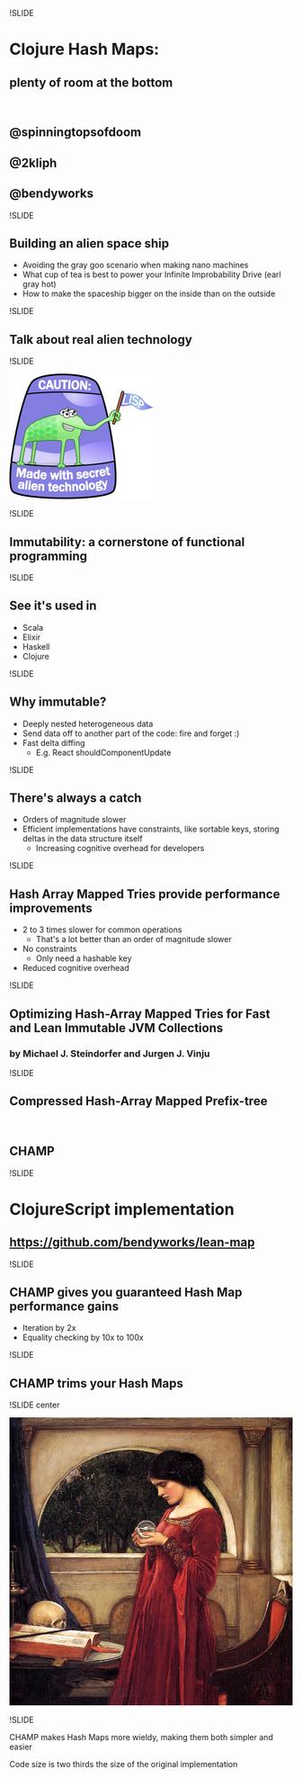 !SLIDE

# Clojure Hash Maps:
## plenty of room at the bottom

&nbsp;
## @spinningtopsofdoom
## @2kliph

## @bendyworks

!SLIDE

## Building an alien space ship

- Avoiding the gray goo scenario when making nano machines
- What cup of tea is best to power your Infinite Improbability Drive (earl gray hot)
- How to make the spaceship bigger on the inside than on the outside

!SLIDE

## Talk about real alien technology

!SLIDE

![LISP Alien](../../images/lisp_alien_fancy.png)

!SLIDE

## Immutability: a cornerstone of functional programming

!SLIDE

## See it's used in

- Scala
- Elixir
- Haskell
- Clojure

!SLIDE

## Why immutable?

- Deeply nested heterogeneous data
- Send data off to another part of the code: fire and forget :)
- Fast delta diffing
  - E.g. React shouldComponentUpdate

!SLIDE

## There's always a catch
- Orders of magnitude slower
- Efficient implementations have constraints, like sortable keys,
  storing deltas in the data structure itself
  - Increasing cognitive overhead for developers

!SLIDE

## Hash Array Mapped Tries provide performance improvements

- 2 to 3 times slower for common operations
  - That's a lot better than an order of magnitude slower
- No constraints
    - Only need a hashable key
- Reduced cognitive overhead

!SLIDE

## Optimizing Hash-Array Mapped Tries for Fast and Lean Immutable JVM Collections
### by Michael J. Steindorfer and Jurgen J. Vinju

!SLIDE

## Compressed Hash-Array Mapped Prefix-tree

&nbsp;
## CHAMP

!SLIDE

# ClojureScript implementation

## https://github.com/bendyworks/lean-map

!SLIDE

## CHAMP gives you guaranteed Hash Map performance gains

- Iteration by 2x
- Equality checking by 10x to 100x

!SLIDE

## CHAMP trims your Hash Maps

!SLIDE center

![Wizard School](../../images/John_William_Waterhouse_-_The_Crystal_Ball.JPG)

!SLIDE

CHAMP makes Hash Maps more wieldy, making them both simpler and easier

Code size is two thirds the size of the original implementation
